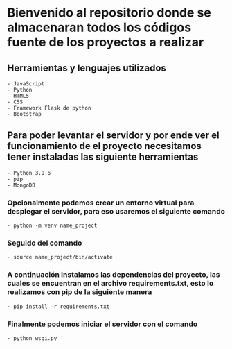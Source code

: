 # Bienvenido al repositorio donde se almacenaran todos los códigos fuente de los proyectos a realizar

## Herramientas y lenguajes utilizados

    - JavaScript
    - Python
    - HTML5
    - CSS
    - Framework Flask de python
    - Bootstrap

## Para poder levantar el servidor y por ende ver el funcionamiento de el proyecto necesitamos tener instaladas las siguiente herramientas

    - Python 3.9.6
    - pip
    - MongoDB

### Opcionalmente podemos crear un entorno virtual para desplegar el servidor, para eso usaremos el siguiente comando

    · python -m venv name_project

### Seguido del comando

    · source name_project/bin/activate

### A continuación instalamos las dependencias del proyecto, las cuales se encuentran en el archivo requirements.txt, esto lo realizamos con pip de la siguiente manera

    · pip install -r requirements.txt

### Finalmente podemos iniciar el servidor con el comando

    · python wsgi.py
